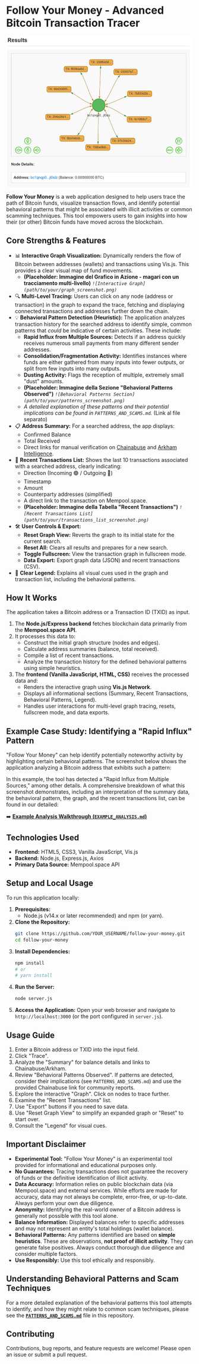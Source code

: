 # Follow Your Money - Advanced Bitcoin Transaction Tracer

![Follow Your Money - Main Interface](https://github.com/giovlillo/Follow-Your-Money/blob/main/images/FYM_graph.jpg?raw=true)

**Follow Your Money** is a web application designed to help users trace the path of Bitcoin funds, visualize transaction flows, and identify potential behavioral patterns that might be associated with illicit activities or common scamming techniques. This tool empowers users to gain insights into how their (or other) Bitcoin funds have moved across the blockchain.

## Core Strengths & Features

*   📊 **Interactive Graph Visualization:** Dynamically renders the flow of Bitcoin between addresses (wallets) and transactions using Vis.js. This provides a clear visual map of fund movements.
    *   **(Placeholder: Immagine del Grafico in Azione - magari con un tracciamento multi-livello)**
        *`![Interactive Graph](path/to/your/graph_screenshot.png)`*
*   🔍 **Multi-Level Tracing:** Users can click on any node (address or transaction) in the graph to expand the trace, fetching and displaying connected transactions and addresses further down the chain.
*   💡 **Behavioral Pattern Detection (Heuristic):** The application analyzes transaction history for the searched address to identify simple, common patterns that *could* be indicative of certain activities. These include:
    *   **Rapid Influx from Multiple Sources:** Detects if an address quickly receives numerous small payments from many different sender addresses.
    *   **Consolidation/Fragmentation Activity:** Identifies instances where funds are either gathered from many inputs into fewer outputs, or split from few inputs into many outputs.
    *   **Dusting Activity:** Flags the reception of multiple, extremely small "dust" amounts.
    *   **(Placeholder: Immagine della Sezione "Behavioral Patterns Observed")**
        *`![Behavioral Patterns Section](path/to/your/patterns_screenshot.png)`*
    *   *A detailed explanation of these patterns and their potential implications can be found in `PATTERNS_AND_SCAMS.md`.* (Link al file separato)
*   📋 **Address Summary:** For a searched address, the app displays:
    *   Confirmed Balance
    *   Total Received
    *   Direct links for manual verification on [Chainabuse](https://chainabuse.com) and [Arkham Intelligence](https://platform.arkhamintelligence.com).
*   📜 **Recent Transactions List:** Shows the last 10 transactions associated with a searched address, clearly indicating:
    *   Direction (Incoming 🟢 / Outgoing 🔴)
    *   Timestamp
    *   Amount
    *   Counterparty addresses (simplified)
    *   A direct link to the transaction on Mempool.space.
    *   **(Placeholder: Immagine della Tabella "Recent Transactions")**
        *`![Recent Transactions List](path/to/your/transactions_list_screenshot.png)`*
*   🛠️ **User Controls & Export:**
    *   **Reset Graph View:** Reverts the graph to its initial state for the current search.
    *   **Reset All:** Clears all results and prepares for a new search.
    *   **Toggle Fullscreen:** View the transaction graph in fullscreen mode.
    *   **Data Export:** Export graph data (JSON) and recent transactions (CSV).
*   📖 **Clear Legend:** Explains all visual cues used in the graph and transaction list, including the behavioral patterns.

## How It Works

The application takes a Bitcoin address or a Transaction ID (TXID) as input.
1.  The **Node.js/Express backend** fetches blockchain data primarily from the **Mempool.space API**.
2.  It processes this data to:
    *   Construct the initial graph structure (nodes and edges).
    *   Calculate address summaries (balance, total received).
    *   Compile a list of recent transactions.
    *   Analyze the transaction history for the defined behavioral patterns using simple heuristics.
3.  The **frontend (Vanilla JavaScript, HTML, CSS)** receives the processed data and:
    *   Renders the interactive graph using **Vis.js Network**.
    *   Displays all informational sections (Summary, Recent Transactions, Behavioral Patterns, Legend).
    *   Handles user interactions for multi-level graph tracing, resets, fullscreen mode, and data exports.

## Example Case Study: Identifying a "Rapid Influx" Pattern

"Follow Your Money" can help identify potentially noteworthy activity by highlighting certain behavioral patterns. The screenshot below shows the application analyzing a Bitcoin address that exhibits such a pattern:

In this example, the tool has detected a "Rapid Influx from Multiple Sources," among other details. A comprehensive breakdown of what this screenshot demonstrates, including an interpretation of the summary data, the behavioral pattern, the graph, and the recent transactions list, can be found in our detailed:

➡️ **[Example Analysis Walkthrough (`EXAMPLE_ANALYSIS.md`)](EXAMPLE_ANALYSIS.md)**

## Technologies Used

*   **Frontend:** HTML5, CSS3, Vanilla JavaScript, Vis.js
*   **Backend:** Node.js, Express.js, Axios
*   **Primary Data Source:** Mempool.space API

## Setup and Local Usage

To run this application locally:

1.  **Prerequisites:**
    *   Node.js (v14.x or later recommended) and npm (or yarn).
2.  **Clone the Repository:**
    ```bash
    git clone https://github.com/YOUR_USERNAME/follow-your-money.git
    cd follow-your-money
    ```
3.  **Install Dependencies:**
    ```bash
    npm install
    # or
    # yarn install
    ```
4.  **Run the Server:**
    ```bash
    node server.js
    ```
5.  **Access the Application:**
    Open your web browser and navigate to `http://localhost:3000` (or the port configured in `server.js`).

## Usage Guide

1.  Enter a Bitcoin address or TXID into the input field.
2.  Click "Trace".
3.  Analyze the "Summary" for balance details and links to Chainabuse/Arkham.
4.  Review "Behavioral Patterns Observed". If patterns are detected, consider their implications (see `PATTERNS_AND_SCAMS.md`) and use the provided Chainabuse link for community reports.
5.  Explore the interactive "Graph". Click on nodes to trace further.
6.  Examine the "Recent Transactions" list.
7.  Use "Export" buttons if you need to save data.
8.  Use "Reset Graph View" to simplify an expanded graph or "Reset" to start over.
9.  Consult the "Legend" for visual cues.

## Important Disclaimer

*   **Experimental Tool:** "Follow Your Money" is an experimental tool provided for informational and educational purposes only.
*   **No Guarantees:** Tracing transactions does not guarantee the recovery of funds or the definitive identification of illicit activity.
*   **Data Accuracy:** Information relies on public blockchain data (via Mempool.space) and external services. While efforts are made for accuracy, data may not always be complete, error-free, or up-to-date. Always perform your own due diligence.
*   **Anonymity:** Identifying the real-world owner of a Bitcoin address is generally not possible with this tool alone.
*   **Balance Information:** Displayed balances refer to specific addresses and may not represent an entity's total holdings (wallet balance).
*   **Behavioral Patterns:** Any patterns identified are based on **simple heuristics**. These are observations, **not proof of illicit activity**. They can generate false positives. Always conduct thorough due diligence and consider multiple factors.
*   **Use Responsibly:** Use this tool ethically and responsibly.

## Understanding Behavioral Patterns and Scam Techniques

For a more detailed explanation of the behavioral patterns this tool attempts to identify, and how they might relate to common scam techniques, please see the **[`PATTERNS_AND_SCAMS.md`](PATTERNS_AND_SCAMS.md)** file in this repository.

## Contributing

Contributions, bug reports, and feature requests are welcome! Please open an issue or submit a pull request.
